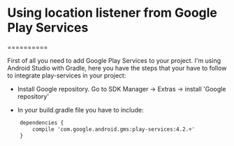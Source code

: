 # Using location listener from Google Play Services
==========

First of all you need to add Google Play Services to your project. I'm using Android Studio with Gradle, here you have the steps that your have to follow to integrate play-services in your project:

* Install Google repository. Go to SDK Manager -> Extras -> install 'Google repository'

* In your build.gradle file you have to include:

```xml
	dependencies {
    	compile 'com.google.android.gms:play-services:4.2.+'
    }
```

```java


```